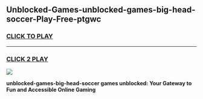 
## Unblocked-Games-unblocked-games-big-head-soccer-Play-Free-ptgwc
<h3>
<a href="https://premium76.site?title=unblocked-games-big-head-soccer&ref=22A">CLICK TO PLAY</a></h3>
<hr>

<h3>
<a href="https://premium76.site?title=unblocked-games-big-head-soccer&ref=22A">CLICK 2 PLAY</a>
  
</h3>

<a href="https://premium76.site?title=unblocked-games-big-head-soccer&ref=22A"><img src="https://clearcache.store/games.png"></a>


**unblocked-games-big-head-soccer games unblocked: Your Gateway to Fun and Accessible Online Gaming**
